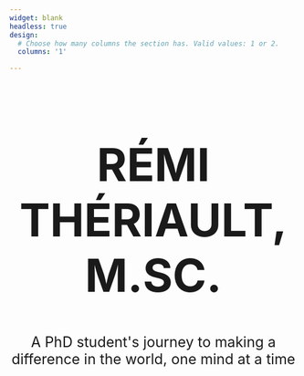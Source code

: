 ```yaml
---
widget: blank
headless: true
design:
  # Choose how many columns the section has. Valid values: 1 or 2.
  columns: '1'

---
```




<div style="text-align:center"> <h1 style="font-size: 80px"> RÉMI THÉRIAULT, M.SC. </h1> </div>

<div style="text-align:center; font-size: 25px"> A PhD student's journey to making a difference in the world, one mind at a time </div>